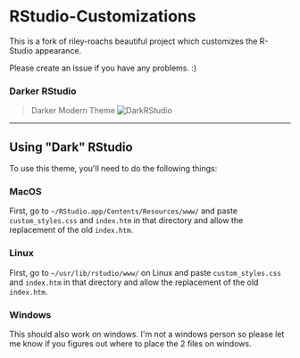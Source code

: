 # RStudio-Customizations

This is a fork of riley-roachs beautiful project which customizes the R-Studio appearance.

Please create an issue if you have any problems. :)

### Darker RStudio

> Darker Modern Theme
> ![DarkRStudio](images/dark-rstudio.png)

<hr>

## Using "Dark" RStudio

To use this theme, you'll need to do the following things:

### MacOS

First, go to `~/RStudio.app/Contents/Resources/www/` and paste `custom_styles.css`  and `index.htm` in that directory and allow the replacement of the old `index.htm`.

### Linux

First, go to `~/usr/lib/rstudio/www/` on Linux and paste `custom_styles.css`  and `index.htm` in that directory and allow the replacement of the old `index.htm`.

### Windows

This should also work on windows. I'm not a windows person so please let me know if you figures out where to place the 2 files on windows.
